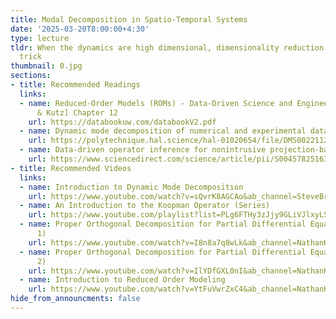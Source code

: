 ```yaml
---
title: Modal Decomposition in Spatio-Temporal Systems
date: '2025-03-20T8:00:00+4:30'
type: lecture
tldr: When the dynamics are high dimensional, dimensionality reduction is a useful
  trick
thumbnail: 0.jpg
sections:
- title: Recommended Readings
  links:
  - name: Reduced-Order Models (ROMs) - Data-Driven Science and Engineering [Brunton
      & Kutz] Chapter 12
    url: https://databookuw.com/databookV2.pdf
  - name: Dynamic mode decomposition of numerical and experimental data
    url: https://polytechnique.hal.science/hal-01020654/file/DMS0022112010001217a.pdf
  - name: Data-driven operator inference for nonintrusive projection-based model reduction
    url: https://www.sciencedirect.com/science/article/pii/S0045782516301104
- title: Recommended Videos
  links:
  - name: Introduction to Dynamic Mode Decomposition
    url: https://www.youtube.com/watch?v=sQvrK8AGCAo&ab_channel=SteveBrunton
  - name: An Introduction to the Koopman Operator (Series)
    url: https://www.youtube.com/playlist?list=PLg6FTHy3zJjy9GLiVJlxyLSZeSCTVnYtz
  - name: Proper Orthogonal Decomposition for Partial Differential Equations (Part
      1)
    url: https://www.youtube.com/watch?v=I8n8a7q8wLk&ab_channel=NathanKutz
  - name: Proper Orthogonal Decomposition for Partial Differential Equations (Part
      2)
    url: https://www.youtube.com/watch?v=IlYDfGXL0nI&ab_channel=NathanKutz
  - name: Introduction to Reduced Order Modeling
    url: https://www.youtube.com/watch?v=YtFuVwrZxC4&ab_channel=NathanKutz
hide_from_announcments: false
---
```


